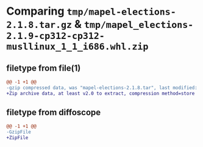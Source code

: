 # Comparing `tmp/mapel-elections-2.1.8.tar.gz` & `tmp/mapel_elections-2.1.9-cp312-cp312-musllinux_1_1_i686.whl.zip`

## filetype from file(1)

```diff
@@ -1 +1 @@
-gzip compressed data, was "mapel-elections-2.1.8.tar", last modified: Sat Mar 23 13:42:15 2024, max compression
+Zip archive data, at least v2.0 to extract, compression method=store
```

## filetype from diffoscope

```diff
@@ -1 +1 @@
-GzipFile
+ZipFile
```

